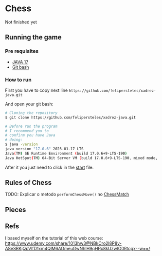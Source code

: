 # Chess
Not finished yet
## Running the game

### Pre requisites
 - [JAVA 17](https://www.oracle.com/java/technologies/javase/jdk17-archive-downloads.html)
 - [Git bash](https://git-scm.com/downloads)

### How to run
First you have to copy next line
`https://github.com/felipersteles/xadrez-java.git`

And open your git bash:
```bash
# Cloning the repository
$ git clone https://github.com/felipersteles/xadrez-java.git

# Before run the program
# I recommend you to
# confirm you have Java
# doing:
$ java -version
java version "17.0.6" 2023-01-17 LTS
Java(TM) SE Runtime Environment (build 17.0.6+9-LTS-190)
Java HotSpot(TM) 64-Bit Server VM (build 17.0.6+9-LTS-190, mixed mode, sharing)

```

After it you just need to click in the [start](./start.sh) file. 


## Rules of Chess
TODO: Explicar o metodo `performChessMove()` no [ChessMatch](./src/chess/ChessMatch.java)

## Pieces

## Refs
I based myself on the tutorial of this web course: https://www.udemy.com/share/1013hw3@NBkCro2I8P8y-A8eSBKjQpVlfD1xm4QlM6AOmeuGwNhIH9qHRx8kUzwlO0Rtogx--w==/
